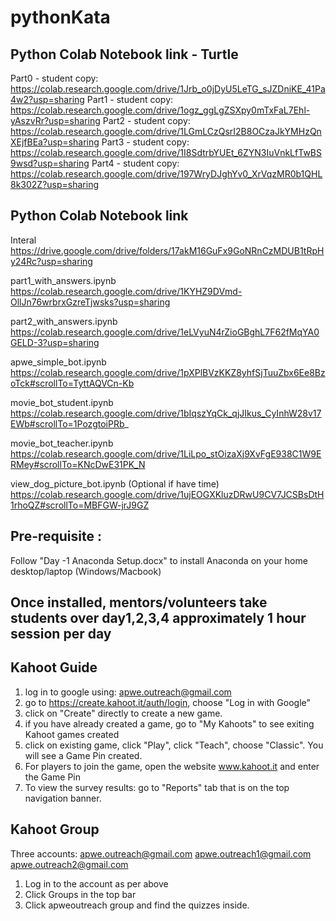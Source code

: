 # pythonKata

## Python Colab Notebook link - Turtle
Part0 - student copy: https://colab.research.google.com/drive/1Jrb_o0jDyU5LeTG_sJZDniKE_41Pa4w2?usp=sharing
Part1 - student copy: https://colab.research.google.com/drive/1ogz_ggLgZSXpy0mTxFaL7Ehl-yAszvRr?usp=sharing
Part2 - student copy: https://colab.research.google.com/drive/1LGmLCzQsrI2B8OCzaJkYMHzQnXEjfBEa?usp=sharing
Part3 - student copy: https://colab.research.google.com/drive/1I8SdtrbYUEt_6ZYN3IuVnkLfTwBS9wsd?usp=sharing
Part4 - student copy: https://colab.research.google.com/drive/197WryDJghYv0_XrVqzMR0b1QHL8k302Z?usp=sharing


## Python Colab Notebook link
Interal
https://drive.google.com/drive/folders/17akM16GuFx9GoNRnCzMDUB1tRpHy24Rc?usp=sharing

part1_with_answers.ipynb
https://colab.research.google.com/drive/1KYHZ9DVmd-OllJn76wrbrxGzreTjwsks?usp=sharing

part2_with_answers.ipynb
https://colab.research.google.com/drive/1eLVyuN4rZioGBghL7F62fMqYA0GELD-3?usp=sharing

apwe_simple_bot.ipynb
https://colab.research.google.com/drive/1pXPlBVzKKZ8yhfSjTuuZbx6Ee8BzoTck#scrollTo=TyttAQVCn-Kb

movie_bot_student.ipynb
https://colab.research.google.com/drive/1bIqszYqCk_qjJIkus_CyInhW28v17EWb#scrollTo=1PozgtoiPRb_

movie_bot_teacher.ipynb
https://colab.research.google.com/drive/1LiLpo_stOizaXj9XvFgE938C1W9ERMey#scrollTo=KNcDwE31PK_N

view_dog_picture_bot.ipynb (Optional if have time)
https://colab.research.google.com/drive/1ujEOGXKluzDRwU9CV7JCSBsDtH1rhoQZ#scrollTo=MBFGW-jrJ9GZ

## Pre-requisite :
Follow "Day -1 Anaconda Setup.docx" to install Anaconda on your home desktop/laptop (Windows/Macbook)

## Once installed, mentors/volunteers take students over day1,2,3,4 approximately 1 hour session per day 


## Kahoot Guide
1. log in to google using: apwe.outreach@gmail.com
1. go to https://create.kahoot.it/auth/login, choose "Log in with Google"
1. click on "Create" directly to create a new game.
1. if you have already created a game, go to "My Kahoots" to see exiting Kahoot games created
1. click on existing game, click "Play", click "Teach", choose "Classic". You will see a Game Pin created.
1. For players to join the game, open the website www.kahoot.it and enter the Game Pin
1. To view the survey results: go to "Reports" tab that is on the top navigation banner.

## Kahoot Group
Three accounts: 
apwe.outreach@gmail.com
apwe.outreach1@gmail.com
apwe.outreach2@gmail.com
1. Log in to the account as per above
2. Click Groups in the top bar
3. Click apweoutreach group and find the quizzes inside.
